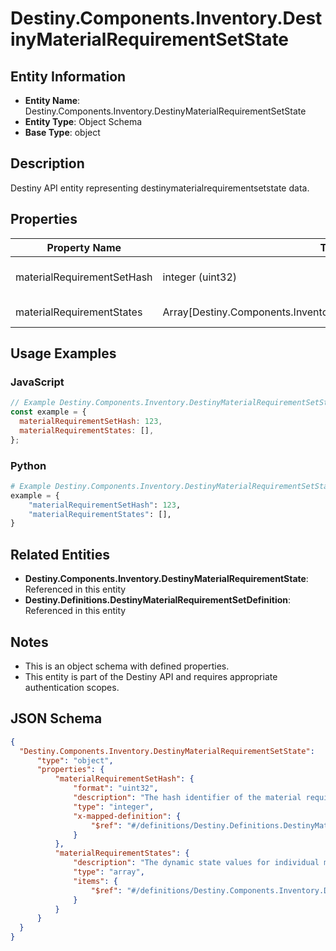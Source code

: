 # Destiny.Components.Inventory.DestinyMaterialRequirementSetState

## Entity Information
- **Entity Name**: Destiny.Components.Inventory.DestinyMaterialRequirementSetState
- **Entity Type**: Object Schema
- **Base Type**: object

## Description
Destiny API entity representing destinymaterialrequirementsetstate data.

## Properties

| Property Name | Type | Description | Required |
|---------------|------|-------------|----------|
| materialRequirementSetHash | integer (uint32) | The hash identifier of the material requirement set. Use it to look up the DestinyMaterialRequirementSetDefinition. | No |
| materialRequirementStates | Array[Destiny.Components.Inventory.DestinyMaterialRequirementState] | The dynamic state values for individual material requirements. | No |

## Usage Examples

### JavaScript
```javascript
// Example Destiny.Components.Inventory.DestinyMaterialRequirementSetState object
const example = {
  materialRequirementSetHash: 123,
  materialRequirementStates: [],
};
```

### Python
```python
# Example Destiny.Components.Inventory.DestinyMaterialRequirementSetState object
example = {
    "materialRequirementSetHash": 123,
    "materialRequirementStates": [],
}
```

## Related Entities
- **Destiny.Components.Inventory.DestinyMaterialRequirementState**: Referenced in this entity
- **Destiny.Definitions.DestinyMaterialRequirementSetDefinition**: Referenced in this entity

## Notes
- This is an object schema with defined properties.
- This entity is part of the Destiny API and requires appropriate authentication scopes.

## JSON Schema
```json
{
  "Destiny.Components.Inventory.DestinyMaterialRequirementSetState":   {
      "type": "object",
      "properties": {
          "materialRequirementSetHash": {
              "format": "uint32",
              "description": "The hash identifier of the material requirement set. Use it to look up the DestinyMaterialRequirementSetDefinition.",
              "type": "integer",
              "x-mapped-definition": {
                  "$ref": "#/definitions/Destiny.Definitions.DestinyMaterialRequirementSetDefinition"
              }
          },
          "materialRequirementStates": {
              "description": "The dynamic state values for individual material requirements.",
              "type": "array",
              "items": {
                  "$ref": "#/definitions/Destiny.Components.Inventory.DestinyMaterialRequirementState"
              }
          }
      }
  }
}
```
